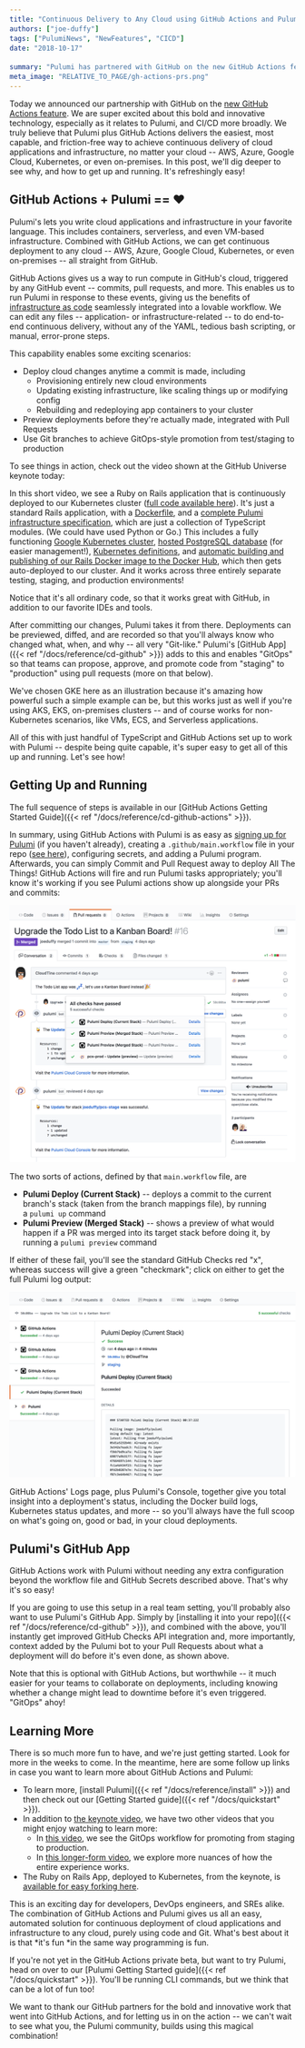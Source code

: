 ```yaml
---
title: "Continuous Delivery to Any Cloud using GitHub Actions and Pulumi"
authors: ["joe-duffy"]
tags: ["PulumiNews", "NewFeatures", "CICD"]
date: "2018-10-17"

summary: "Pulumi has partnered with GitHub on the new GitHub Actions feature.  In this post we'll see how Pulumi plus GitHub Actions delivers the easiest way to achieve continuous delivery of cloud applications and infrastructure, no matter your cloud – AWS, Azure, Google Cloud, Kubernetes, or on-premises."
meta_image: "RELATIVE_TO_PAGE/gh-actions-prs.png"
---
```



Today we announced our partnership with GitHub on the [new GitHub
Actions feature](https://github.com/features/actions). We are super
excited about this bold and innovative technology, especially as it
relates to Pulumi, and CI/CD more broadly. We truly believe that Pulumi
plus GitHub Actions delivers the easiest, most capable, and
friction-free way to achieve continuous delivery of cloud applications
and infrastructure, no matter your cloud -- AWS, Azure, Google Cloud,
Kubernetes, or even on-premises. In this post, we'll dig deeper to see
why, and how to get up and running. It's refreshingly easy!

## GitHub Actions + Pulumi == ❤️

Pulumi's lets you write cloud applications and infrastructure in your
favorite language. This includes containers, serverless, and even
VM-based infrastructure. Combined with GitHub Actions, we can get
continuous deployment to any cloud -- AWS, Azure, Google Cloud,
Kubernetes, or even on-premises -- all straight from GitHub.

GitHub Actions gives us a way to run compute in GitHub's cloud,
triggered by any GitHub event -- commits, pull requests, and more. This
enables us to run Pulumi in response to these events, giving us the
benefits of
[infrastructure as code](https://en.wikipedia.org/wiki/Infrastructure_as_Code)
seamlessly integrated into a lovable workflow. We can edit any files --
application- or infrastructure-related -- to do end-to-end continuous
delivery, without any of the YAML, tedious bash scripting, or manual,
error-prone steps.

This capability enables some exciting scenarios:

-   Deploy cloud changes anytime a commit is made, including
    -   Provisioning entirely new cloud environments
    -   Updating existing infrastructure, like scaling things up or
        modifying config
    -   Rebuilding and redeploying app containers to your cluster
-   Preview deployments before they're actually made, integrated with
    Pull Requests
-   Use Git branches to achieve GitOps-style promotion from test/staging
    to production

To see things in action, check out the video shown at the GitHub
Universe keynote today:

In this short video, we see a Ruby on Rails application that is
continuously deployed to our Kubernetes cluster ([full code available
here](https://github.com/pulumi/actions-example-gke-rails)). It's just a
standard Rails application, with a
[Dockerfile](https://github.com/pulumi/actions-example-gke-rails/blob/master/app/Dockerfile),
and a
[complete Pulumi infrastructure specification](https://github.com/pulumi/actions-example-gke-rails/tree/master/infra),
which are just a collection of TypeScript modules. (We could have used
Python or Go.) This includes a fully functioning
[Google Kubernetes cluster](https://github.com/pulumi/actions-example-gke-rails/blob/master/infra/cluster.ts),
[hosted PostgreSQL database](https://github.com/pulumi/actions-example-gke-rails/blob/master/infra/db.ts)
(for easier management!),
[Kubernetes definitions](https://github.com/pulumi/actions-example-gke-rails/blob/46c29ad4fa935398f3b7dc3715c2c56fb4809afc/infra/index.ts#L24),
and
[automatic building and publishing of our Rails Docker image to the Docker Hub](https://github.com/pulumi/actions-example-gke-rails/blob/46c29ad4fa935398f3b7dc3715c2c56fb4809afc/infra/index.ts#L11),
which then gets auto-deployed to our cluster. And it works across three
entirely separate testing, staging, and production environments!

Notice that it's all ordinary code, so that it works great with GitHub,
in addition to our favorite IDEs and tools.

After committing our changes, Pulumi takes it from there. Deployments
can be previewed, diffed, and are recorded so that you'll always know
who changed what, when, and why -- all very "Git-like." Pulumi's
[GitHub App]({{< ref "/docs/reference/cd-github" >}}) adds to this
and enables "GitOps" so that teams can propose, approve, and promote
code from "staging" to "production" using pull requests (more on that
below).

We've chosen GKE here as an illustration because it's amazing how
powerful such a simple example can be, but this works just as well if
you're using AKS, EKS, on-premises clusters -- and of course works for
non-Kubernetes scenarios, like VMs, ECS, and Serverless applications.

All of this with just handful of TypeScript and GitHub Actions set up to
work with Pulumi -- despite being quite capable, it's super easy to get
all of this up and running. Let's see how!

## Getting Up and Running

The full sequence of steps is available in our [GitHub Actions Getting
Started Guide]({{< ref "/docs/reference/cd-github-actions" >}}).

In summary, using GitHub Actions with Pulumi is as easy as [signing up
for Pulumi](https://app.pulumi.com/) (if you haven't already), creating
a `.github/main.workflow` file in your repo ([see here](https://github.com/pulumi/actions/blob/master/examples/main.workflow)),
configuring secrets, and adding a Pulumi program. Afterwards, you can
simply Commit and Pull Request away to deploy All The Things! GitHub
Actions will fire and run Pulumi tasks appropriately; you'll know it's
working if you see Pulumi actions show up alongside your PRs and
commits:

![gh-actions-prs](./gh-actions-prs.png)

The two sorts of actions, defined by that `main.workflow` file, are

- **Pulumi Deploy (Current Stack)** -- deploys a commit to the current
  branch's stack (taken from the branch mappings file), by running
  a `pulumi up` command
- **Pulumi Preview (Merged Stack)** -- shows a preview of what would
  happen if a PR was merged into its target stack before doing it, by
  running a `pulumi preview` command

If either of these fail, you'll see the standard GitHub Checks red "x",
whereas success will give a green "checkmark"; click on either to get
the full Pulumi log output:

![gh-actions-logs](./gh-actions-logs.png)

GitHub Actions' Logs page, plus Pulumi's Console, together give you
total insight into a deployment's status, including the Docker build
logs, Kubernetes status updates, and more -- so you'll always have the
full scoop on what's going on, good or bad, in your cloud deployments.

## Pulumi's GitHub App

GitHub Actions work with Pulumi without needing any extra configuration
beyond the workflow file and GitHub Secrets described above. That's why
it's so easy!

If you are going to use this setup in a real team setting, you'll
probably also want to use Pulumi's GitHub App. Simply by
[installing it into your repo]({{< ref "/docs/reference/cd-github" >}}),
and combined with the above, you'll instantly get improved GitHub Checks API
integration and, more importantly, context added by the Pulumi bot to
your Pull Requests about what a deployment will do before it's even
done, as shown above.

Note that this is optional with GitHub Actions, but worthwhile -- it
much easier for your teams to collaborate on deployments, including
knowing whether a change might lead to downtime before it's even
triggered. "GitOps" ahoy!

## Learning More

There is so much more fun to have, and we're just getting started. Look
for more in the weeks to come. In the meantime, here are some follow up
links in case you want to learn more about GitHub Actions and Pulumi: 

- To learn more, [install Pulumi]({{< ref "/docs/reference/install" >}}) and then
  check out our [Getting Started guide]({{< ref "/docs/quickstart" >}}).
- In addition to [the keynote
  video](https://www.youtube.com/watch?v=59SxB2uY9E0), we have two
  other videos that you might enjoy watching to learn more:
  - In [this video](https://www.youtube.com/watch?v=MKbDVDBuKUA), we
    see the GitOps workflow for promoting from staging to
    production.
  - In [this longer-form video](https://www.youtube.com/watch?v=1Et2TkuxqJg), we explore
    more nuances of how the entire experience works.
- The Ruby on Rails App, deployed to Kubernetes, from the keynote, is
  [available for easy forking here](https://github.com/pulumi/actions-example-gke-rails).

This is an exciting day for developers, DevOps engineers, and SREs
alike. The combination of GitHub Actions and Pulumi gives us all an
easy, automated solution for continuous deployment of cloud applications
and infrastructure to any cloud, purely using code and Git. What's best
about it is that *it's fun *in the same way programming is fun.

If you're not yet in the GitHub Actions private beta, but want to try
Pulumi, head on over to our
[Pulumi Getting Started guide]({{< ref "/docs/quickstart" >}}). You'll be running CLI commands,
but we think that can be a lot of fun too!

We want to thank our GitHub partners for the bold and innovative work
that went into GitHub Actions, and for letting us in on the action -- we
can't wait to see what you, the Pulumi community, builds using this
magical combination!

